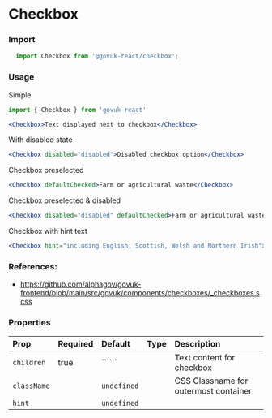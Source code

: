 Checkbox
========

### Import
```js
  import Checkbox from '@govuk-react/checkbox';
```
<!-- STORY -->

### Usage

Simple

```jsx
import { Checkbox } from 'govuk-react'

<Checkbox>Text displayed next to checkbox</Checkbox>
```

With disabled state

```jsx
<Checkbox disabled="disabled">Disabled checkbox option</Checkbox>
```

Checkbox preselected

```jsx
<Checkbox defaultChecked>Farm or agricultural waste</Checkbox>
```

Checkbox preselected & disabled

```jsx
<Checkbox disabled="disabled" defaultChecked>Farm or agricultural waste</Checkbox>
```

Checkbox with hint text

```jsx
<Checkbox hint="including English, Scottish, Welsh and Northern Irish">British</Checkbox>
```

### References:

- https://github.com/alphagov/govuk-frontend/blob/main/src/govuk/components/checkboxes/_checkboxes.scss

### Properties
Prop | Required | Default | Type | Description
:--- | :------- | :------ | :--- | :----------
 `children` | true | `````` |  | Text content for checkbox
 `className` |  | ```undefined``` |  | CSS Classname for outermost container
 `hint` |  | ```undefined``` |  | 


